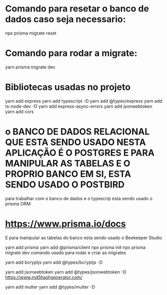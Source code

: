 # Comando para resetar o banco de dados caso seja necessario: 
npx prisma migrate reset
# Comando para rodar a migrate:
yarn prisma migrate dev

# Bibliotecas usadas no projeto
yarn add express
yarn add typescript -D
yarn add @types/express
yarn add ts-node-dev -D
yarn add express-async-errors
yarn add jsonwebtoken
yarn add cors

# o BANCO DE DADOS RELACIONAL QUE ESTA SENDO USADO NESTA APLICAÇÃO É O POSTGRES E PARA MANIPULAR AS TABELAS E O PROPRIO BANCO EM SI, ESTA SENDO USADO O POSTBIRD

para trabalhar com o banco de dados e o typescrip esta sendo usado o prisma ORM

# https://www.prisma.io/docs

 E para manipular as tabelas do banco esta sendo usado o Beekeeper Studio

yarn add prisma
yarn add @prisma/client
npx prisma init
npx prisma migrate dev comando usado para rodar e criar as migrates

yarn add bcryptjs
yarn add @types/bcryptjs -D


 yarn add jsonwebtoken
 yarn add @types/jsonwebtoken -D
https://www.md5hashgenerator.com/

yarn add multer
yarn add @types/multer -D
